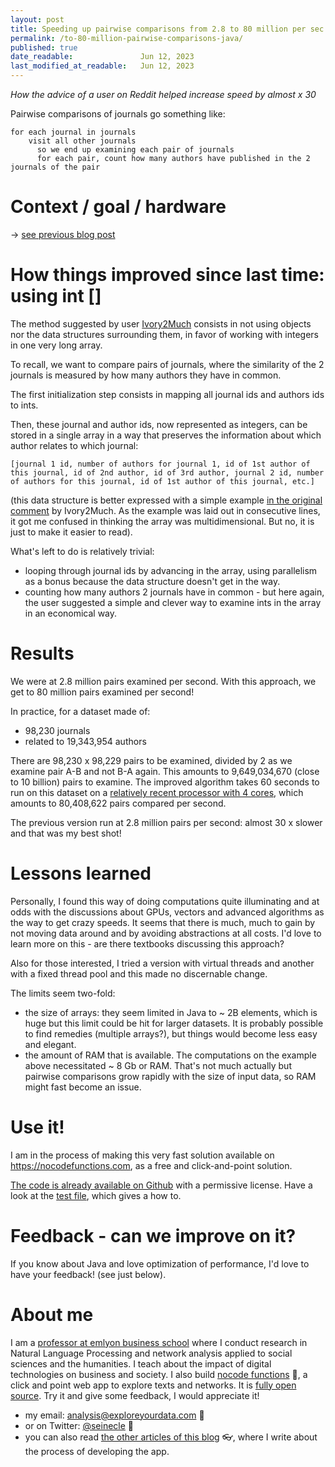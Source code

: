 ```yaml
---
layout: post
title: Speeding up pairwise comparisons from 2.8 to 80 million per sec on a regular laptop
permalink: /to-80-million-pairwise-comparisons-java/
published: true
date_readable:               Jun 12, 2023
last_modified_at_readable:   Jun 12, 2023
---
```


*How the advice of a user on Reddit helped increase speed by almost x 30*

Pairwise comparisons of journals go something like:

```
for each journal in journals
    visit all other journals
      so we end up examining each pair of journals
      for each pair, count how many authors have published in the 2 journals of the pair
```      


# Context / goal / hardware

-> [see previous blog post](https://nocodefunctions.com/blog/optimizing-pairwise-comparisons-java/)

# How things improved since last time: using int []

The method suggested by user [Ivory2Much](https://www.reddit.com/r/java/comments/13rlb26/speeding_up_pairwise_comparisons_to_28_millionsec/jlm0me1/) consists in not using objects nor the data structures surrounding them, in favor of working with integers in one very long array.

To recall, we want to compare pairs of journals, where the similarity of the 2 journals is measured by how many authors they have in common.

The first initialization step consists in mapping all journal ids and authors ids to ints.

Then, these journal and author ids, now represented as integers, can be stored in a single array in a way that preserves the information about which author relates to which journal:

```
[journal 1 id, number of authors for journal 1, id of 1st author of this journal, id of 2nd author, id of 3rd author, journal 2 id, number of authors for this journal, id of 1st author of this journal, etc.] 
```

(this data structure is better expressed with a simple example [in the original comment](https://www.reddit.com/r/java/comments/13rlb26/speeding_up_pairwise_comparisons_to_28_millionsec/jlm0me1/) by Ivory2Much. As the example was laid out in consecutive lines, it got me confused in thinking the array was multidimensional. But no, it is just to make it easier to read).

What's left to do is relatively trivial:

- looping through journal ids by advancing in the array, using parallelism as a bonus because the data structure doesn't get in the way.
- counting how many authors 2 journals have in common - but here again, the user suggested a simple and clever way to examine ints in the array in an economical way. 

# Results
We were at 2.8 million pairs examined per second. With this approach, we get to 80 million pairs examined per second!

In practice, for a dataset made of:

- 98,230 journals
- related to 19,343,954 authors

There are 98,230 x 98,229 pairs to be examined, divided by 2 as we examine pair A-B and not B-A again. This amounts to 9,649,034,670 (close to 10 billion) pairs to examine.
The improved algorithm takes 60 seconds to run on this dataset on a [relatively recent processor with 4 cores](https://www.intel.com/content/www/us/en/products/sku/208662/intel-core-i71165g7-processor-12m-cache-up-to-4-70-ghz/specifications.html), which amounts to 80,408,622 pairs compared per second.

The previous version run at 2.8 million pairs per second: almost 30 x slower and that was my best shot!

# Lessons learned
Personally, I found this way of doing computations quite illuminating and at odds with the discussions about GPUs, vectors and advanced algorithms as the way to get crazy speeds.
It seems that there is much, much to gain by not moving data around and by avoiding abstractions at all costs. I'd love to learn more on this - are there textbooks discussing this approach?

Also for those interested, I tried a version with virtual threads and another with a fixed thread pool and this made no discernable change.

The limits seem two-fold:

- the size of arrays: they seem limited in Java to ~ 2B elements, which is huge but this limit could be hit for larger datasets. It is probably possible to find remedies (multiple arrays?), but things would become less easy and elegant.
- the amount of RAM that is available. The computations on the example above necessitated ~ 8 Gb or RAM. That's not much actually but pairwise comparisons grow rapidly with the size of input data, so RAM might fast become an issue.

# Use it!
I am in the process of making this very fast solution available on https://nocodefunctions.com, as a free and click-and-point solution.

[The code is already available on Github](https://github.com/seinecle/similarity-function) with a permissive license. Have a look at the [test file](https://github.com/seinecle/similarity-function/blob/main/src/test/java/net/clementlevallois/functions/similarity/tests/SimilarityTest.java), which gives a how to.


# Feedback - can we improve on it?
If you know about Java and love optimization of performance, I'd love to have your feedback! (see just below).


# About me
I am a [professor at emlyon business school](https://www.linkedin.com/in/levallois/) where I conduct research in Natural Language Processing and network analysis applied to social sciences and the humanities. I teach about the impact of digital technologies on business and society. I also  build [nocode functions](https://nocodefunctions.com) 🔎, a click and point web app to explore texts and networks. It is [fully open source](https://github.com/seinecle/nocodefunctions). Try it and give some feedback, I would appreciate it!

* my email: [analysis@exploreyourdata.com](mailto:analysis@exploreyourdata.com) 📧
* or on Twitter: [@seinecle](https://twitter.com/seinecle) 📱
* you can also read [the other articles of this blog](https://nocodefunctions.com/blog) 👓, where I write about the process of developing the app.
